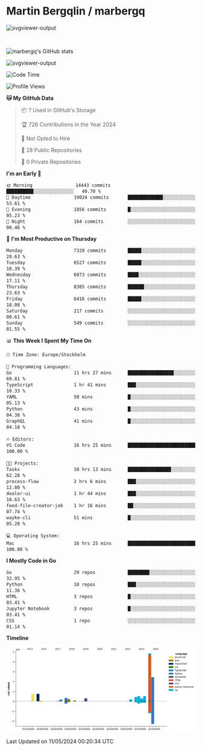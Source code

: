 # Martin Bergqlin / marbergq

![svgviewer-output](https://user-images.githubusercontent.com/2405410/206014777-22d41ecb-c24f-421d-b7d9-bba2cb5bb0de.svg)

<br>

<!--- [![Martin's Week](https://github-readme-stats.vercel.app/api/wakatime?username=marbergq&theme=dark)](https://github.com/anuraghazra/github-readme-stats) -->

![marbergq's GitHub stats](https://github-readme-stats.vercel.app/api?username=marbergq&count_private=true&show_icons=true)

![svgviewer-output](https://wakatime.com/badge/user/3f0a2069-6683-4e19-9a4a-7d21ea815067.svg)

<!--START_SECTION:waka-->
![Code Time](http://img.shields.io/badge/Code%20Time-4%2C033%20hrs%2048%20mins-blue)

![Profile Views](http://img.shields.io/badge/Profile%20Views-0-blue)

**🐱 My GitHub Data** 

> 📦 ? Used in GitHub's Storage 
 > 
> 🏆 726 Contributions in the Year 2024
 > 
> 🚫 Not Opted to Hire
 > 
> 📜 28 Public Repositories 
 > 
> 🔑 0 Private Repositories 
 > 
**I'm an Early 🐤** 

```text
🌞 Morning                14443 commits       ██████████░░░░░░░░░░░░░░░   40.70 % 
🌆 Daytime                19024 commits       █████████████░░░░░░░░░░░░   53.61 % 
🌃 Evening                1856 commits        █░░░░░░░░░░░░░░░░░░░░░░░░   05.23 % 
🌙 Night                  164 commits         ░░░░░░░░░░░░░░░░░░░░░░░░░   00.46 % 
```
📅 **I'm Most Productive on Thursday** 

```text
Monday                   7320 commits        █████░░░░░░░░░░░░░░░░░░░░   20.63 % 
Tuesday                  6527 commits        █████░░░░░░░░░░░░░░░░░░░░   18.39 % 
Wednesday                6073 commits        ████░░░░░░░░░░░░░░░░░░░░░   17.11 % 
Thursday                 8385 commits        ██████░░░░░░░░░░░░░░░░░░░   23.63 % 
Friday                   6416 commits        █████░░░░░░░░░░░░░░░░░░░░   18.08 % 
Saturday                 217 commits         ░░░░░░░░░░░░░░░░░░░░░░░░░   00.61 % 
Sunday                   549 commits         ░░░░░░░░░░░░░░░░░░░░░░░░░   01.55 % 
```


📊 **This Week I Spent My Time On** 

```text
🕑︎ Time Zone: Europe/Stockholm

💬 Programming Languages: 
Go                       11 hrs 27 mins      █████████████████░░░░░░░░   69.81 % 
TypeScript               1 hr 41 mins        ███░░░░░░░░░░░░░░░░░░░░░░   10.33 % 
YAML                     50 mins             █░░░░░░░░░░░░░░░░░░░░░░░░   05.13 % 
Python                   43 mins             █░░░░░░░░░░░░░░░░░░░░░░░░   04.38 % 
GraphQL                  41 mins             █░░░░░░░░░░░░░░░░░░░░░░░░   04.18 % 

🔥 Editors: 
VS Code                  16 hrs 25 mins      █████████████████████████   100.00 % 

🐱‍💻 Projects: 
Tasks                    10 hrs 13 mins      ████████████████░░░░░░░░░   62.28 % 
process-flow             2 hrs 6 mins        ███░░░░░░░░░░░░░░░░░░░░░░   12.80 % 
dealer-ui                1 hr 44 mins        ███░░░░░░░░░░░░░░░░░░░░░░   10.63 % 
feed-file-creator-job    1 hr 16 mins        ██░░░░░░░░░░░░░░░░░░░░░░░   07.74 % 
wayke-cli                51 mins             █░░░░░░░░░░░░░░░░░░░░░░░░   05.20 % 

💻 Operating System: 
Mac                      16 hrs 25 mins      █████████████████████████   100.00 % 
```

**I Mostly Code in Go** 

```text
Go                       29 repos            ████████░░░░░░░░░░░░░░░░░   32.95 % 
Python                   10 repos            ███░░░░░░░░░░░░░░░░░░░░░░   11.36 % 
HTML                     3 repos             █░░░░░░░░░░░░░░░░░░░░░░░░   03.41 % 
Jupyter Notebook         3 repos             █░░░░░░░░░░░░░░░░░░░░░░░░   03.41 % 
CSS                      1 repo              ░░░░░░░░░░░░░░░░░░░░░░░░░   01.14 % 
```



**Timeline**

![Lines of Code chart](https://raw.githubusercontent.com/marbergq/marbergq/main/assets/bar_graph.png)


 Last Updated on 11/05/2024 00:20:34 UTC
<!--END_SECTION:waka-->
